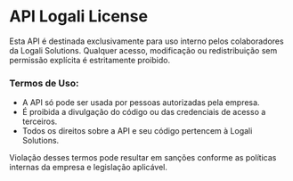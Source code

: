 API Logali License
====================

Esta API é destinada exclusivamente para uso interno pelos colaboradores da Logali Solutions. Qualquer acesso, modificação ou redistribuição sem permissão explícita é estritamente proibido.

### Termos de Uso:
- A API só pode ser usada por pessoas autorizadas pela empresa.
- É proibida a divulgação do código ou das credenciais de acesso a terceiros.
- Todos os direitos sobre a API e seu código pertencem à Logali Solutions.

Violação desses termos pode resultar em sanções conforme as políticas internas da empresa e legislação aplicável.
